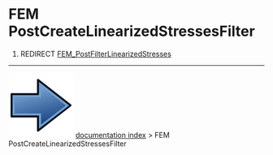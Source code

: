 # FEM PostCreateLinearizedStressesFilter
1.  REDIRECT [FEM_PostFilterLinearizedStresses](FEM_PostFilterLinearizedStresses.md)



---
![](images/Button_right.svg) [documentation index](../README.md) > FEM PostCreateLinearizedStressesFilter
